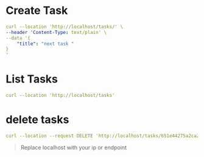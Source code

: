 # Create Task

```Yaml
curl --location 'http://localhost/tasks/' \
--header 'Content-Type: text/plain' \
--data '{
    "title": "next task "
}
'
```

# List Tasks

```Yaml
curl --location 'http://localhost/tasks'

```

# delete tasks

```Yaml
curl --location --request DELETE 'http://localhost/tasks/651e44275a2ca252bedfe5a2'

```

> Replace localhost with your ip or endpoint
